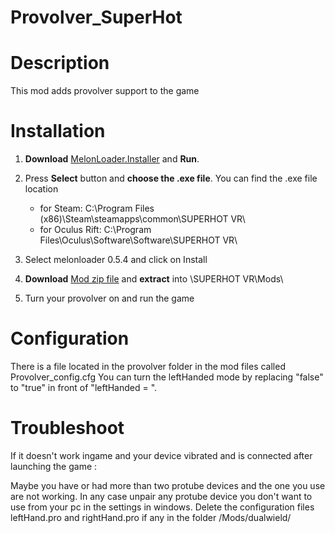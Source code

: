 # Provolver_SuperHot

# Description

This mod adds provolver support to the game

# Installation

1. **Download** [MelonLoader.Installer](https://github.com/HerpDerpinstine/MelonLoader/releases/latest/download/MelonLoader.Installer.exe) and **Run**.

2. Press **Select** button and **choose the .exe file**. You can find the .exe file location
	- for Steam: C:\Program Files (x86)\Steam\steamapps\common\SUPERHOT VR\
	- for Oculus Rift: C:\Program Files\Oculus\Software\Software\SUPERHOT VR\

3. Select melonloader 0.5.4 and click on Install

4. **Download** [Mod zip file](https://github.com/Astienth/Provolver_SuperHot/releases/download/1.0/Provolver_SuperHot.zip) and **extract** into \SUPERHOT VR\Mods\

5. Turn your provolver on and run the game

# Configuration

There is a file located in the provolver folder in the mod files called Provolver_config.cfg
You can turn the leftHanded mode by replacing "false" to "true" in front of "leftHanded = ".

# Troubleshoot

If it doesn't work ingame and your device vibrated and is connected after launching the game :

Maybe you have or had more than two protube devices and the one you use are not working.
In any case unpair any protube device you don't want to use from your pc in the settings in windows.
Delete the configuration files leftHand.pro and rightHand.pro if any in the folder /Mods/dualwield/
